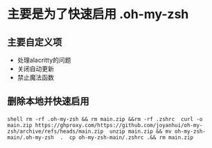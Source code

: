 # 主要是为了快速启用 .oh-my-zsh
## 主要自定义项
- 处理alacritty的问题
- 关闭自动更新
- 禁止魔法函数
## 删除本地并快速启用

‍```shell
rm -rf .oh-my-zsh && rm main.zip &&rm -rf .zshrc 
curl -o main.zip https://ghproxy.com/https://github.com/joyanhui/oh-my-zsh/archive/refs/heads/main.zip 
unzip main.zip && mv oh-my-zsh-main/.oh-my-zsh  . 
cp oh-my-zsh-main/.zshrc .&& rm main.zip 
‍```
